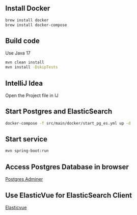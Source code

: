 ## Install Docker

```bash
brew install docker
brew install docker-compose
```

## Build code

Use Java 17

```bash
mvn clean install
mvn install -DskipTests
```

## IntelliJ Idea
Open the Project file in IJ


## Start Postgres and ElasticSearch
```bash
docker-compose -f src/main/docker/start_pg_es.yml up -d
```

## Start service
```bash
mvn spring-boot:run
```

## Access Postgres Database in browser
[Postgres Adminer](http://localhost:8080/)

## Use ElasticVue for ElasticSearch Client
[Elasticvue](https://elasticvue.com)



